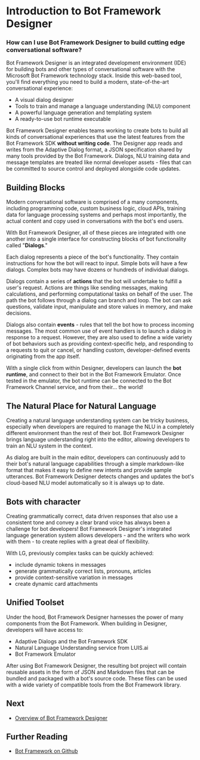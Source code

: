 # Introduction to Bot Framework Designer
### How can I use Bot Framework Designer to build cutting edge conversational software?

Bot Framework Designer is an integrated development environment (IDE) for building bots and other types of conversational software with the Microsoft Bot Framework technology stack. Inside this web-based tool, you'll find everything you need to build a modern, state-of-the-art conversational experience:

* A visual dialog designer
* Tools to train and manage a language understanding (NLU) component
* A powerful language generation and templating system
* A ready-to-use bot runtime executable

Bot Framework Designer enables teams working to create bots to build all kinds of conversational experiences that use the latest features from the Bot Framework SDK **without writing code**. The Designer app reads and writes from the Adaptive Dialog format, a JSON specification shared by many tools provided by the Bot Framework. Dialogs, NLU training data and message templates are treated like normal developer assets - files that can be committed to source control and deployed alongside code updates.

## Building Blocks

Modern conversational software is comprised of a many components, including programming code, custom business logic, cloud APIs, training data for language processing systems and perhaps most importantly, the actual content and copy used in conversations with the bot's end users.  

With Bot Framework Designer, all of these pieces are integrated with one another into a single interface for constructing blocks of bot functionality called "**Dialogs**." 

Each dialog represents a piece of the bot's functionality. They contain instructions for how the bot will react to input. Simple bots will have a few dialogs. Complex bots may have dozens or hundreds of individual dialogs.

Dialogs contain a series of **actions** that the bot will undertake to fulfill a user's request. Actions are things like sending messages, making calculations, and performing computational tasks on behalf of the user. The path the bot follows through a dialog can branch and loop. The bot can ask questions, validate input, manipulate and store values in memory, and make decisions.

Dialogs also contain **events** - rules that tell the bot how to process incoming messages. The most common use of event handlers is to launch a dialog in response to a request. However, they are also used to define a wide variety of bot behaviors such as providing context-specific help, and responding to a requests to quit or cancel, or handling custom, developer-defined events originating from the app itself.

With a single click from within Designer, developers can launch the **bot runtime**, and connect to their bot in the Bot Framework Emulator. Once tested in the emulator, the bot runtime can be connected to the Bot Framework Channel service, and from their... the world!

## The Natural Place for Natural Language

Creating a natural language understanding system can be tricky business, especially when developers are required to manage the NLU in a completely different environment than the rest of their bot.  Bot Framework Designer brings language understanding right into the editor, allowing developers to train an NLU system in the context.

As dialog are built in the main editor, developers can continuously add to their bot's natural language capabilities through a simple markdown-like format that makes it easy to define new intents and provide sample utterances. Bot Framework Designer detects changes and updates the bot's cloud-based NLU model automatically so it is always up to date.

## Bots with character

Creating grammatically correct, data driven responses that also use a consistent tone and convey a clear brand voice has always been a challenge for bot developers! Bot Framework Designer's integrated language generation system allows developers - and the writers who work with them - to create replies with a great deal of flexibility.

With LG, previously complex tasks can be quickly achieved:

* include dynamic tokens in messages
* generate grammatically correct lists, pronouns, articles
* provide context-sensitive variation in messages
* create dynamic card attachments

## Unified Toolset

Under the hood, Bot Framework Designer harnesses the power of many components from the Bot Framework. When building in Designer, developers will have access to:

* Adaptive Dialogs and the Bot Framework SDK
* Natural Language Understanding service from LUIS.ai
* Bot Framework Emulator

After using Bot Framework Designer, the resulting bot project will contain reusable assets in the form of JSON and Markdown files that can be bundled and packaged with a bot's source code. These files can be used with a wide variety of compatible tools from the Bot Framework library.

## Next

* [Overview of Bot Framework Designer](overview_of_bfd.md) 

## Further Reading

* [Bot Framework on Github](https://github.com/microsoft/botframework)

